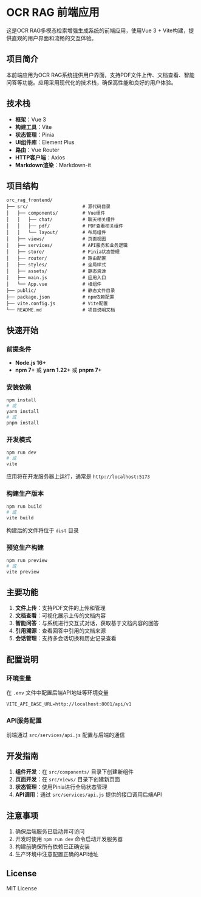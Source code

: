 # OCR RAG 前端应用

这是OCR RAG多模态检索增强生成系统的前端应用，使用Vue 3 + Vite构建，提供直观的用户界面和流畅的交互体验。

## 项目简介

本前端应用为OCR RAG系统提供用户界面，支持PDF文件上传、文档查看、智能问答等功能。应用采用现代化的技术栈，确保高性能和良好的用户体验。

## 技术栈

- **框架**：Vue 3
- **构建工具**：Vite
- **状态管理**：Pinia
- **UI组件库**：Element Plus
- **路由**：Vue Router
- **HTTP客户端**：Axios
- **Markdown渲染**：Markdown-it

## 项目结构

```
orc_rag_frontend/
├── src/                    # 源代码目录
│   ├── components/         # Vue组件
│   │   ├── chat/           # 聊天相关组件
│   │   ├── pdf/            # PDF查看相关组件
│   │   └── layout/         # 布局组件
│   ├── views/              # 页面视图
│   ├── services/           # API服务和业务逻辑
│   ├── store/              # Pinia状态管理
│   ├── router/             # 路由配置
│   ├── styles/             # 全局样式
│   ├── assets/             # 静态资源
│   ├── main.js             # 应用入口
│   └── App.vue             # 根组件
├── public/                 # 静态文件目录
├── package.json            # npm依赖配置
├── vite.config.js          # Vite配置
└── README.md               # 项目说明文档
```

## 快速开始

### 前提条件
- **Node.js 16+**
- **npm 7+** 或 **yarn 1.22+** 或 **pnpm 7+**

### 安装依赖

```bash
npm install
# 或
yarn install
# 或
pnpm install
```

### 开发模式

```bash
npm run dev
# 或
vite
```
应用将在开发服务器上运行，通常是 `http://localhost:5173`

### 构建生产版本

```bash
npm run build
# 或
vite build
```
构建后的文件将位于 `dist` 目录

### 预览生产构建

```bash
npm run preview
# 或
vite preview
```

## 主要功能

1. **文件上传**：支持PDF文件的上传和管理
2. **文档查看**：可视化展示上传的文档内容
3. **智能问答**：与系统进行交互式对话，获取基于文档内容的回答
4. **引用溯源**：查看回答中引用的文档来源
5. **会话管理**：支持多会话切换和历史记录查看

## 配置说明

### 环境变量
在 `.env` 文件中配置后端API地址等环境变量

```env
VITE_API_BASE_URL=http://localhost:8001/api/v1
```

### API服务配置
前端通过 `src/services/api.js` 配置与后端的通信

## 开发指南

1. **组件开发**：在 `src/components/` 目录下创建新组件
2. **页面开发**：在 `src/views/` 目录下创建新页面
3. **状态管理**：使用Pinia进行全局状态管理
4. **API调用**：通过 `src/services/api.js` 提供的接口调用后端API

## 注意事项

1. 确保后端服务已启动并可访问
2. 开发时使用 `npm run dev` 命令启动开发服务器
3. 构建前确保所有依赖已正确安装
4. 生产环境中注意配置正确的API地址

## License

MIT License
